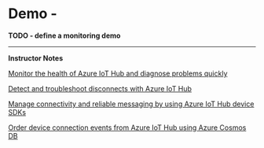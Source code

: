 # Demo - 



**TODO - define a monitoring demo**



---

**Instructor Notes**

[Monitor the health of Azure IoT Hub and diagnose problems quickly](https://docs.microsoft.com/en-us/azure/iot-hub/iot-hub-monitor-resource-health)

[Detect and troubleshoot disconnects with Azure IoT Hub](https://docs.microsoft.com/en-us/azure/iot-hub/iot-hub-troubleshoot-connectivity)

[Manage connectivity and reliable messaging by using Azure IoT Hub device SDKs](https://docs.microsoft.com/en-us/azure/iot-hub/iot-hub-reliability-features-in-sdks)

[Order device connection events from Azure IoT Hub using Azure Cosmos DB](https://docs.microsoft.com/en-us/azure/iot-hub/iot-hub-how-to-order-connection-state-events)

